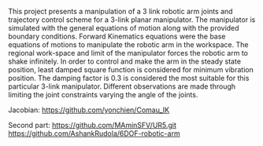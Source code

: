 This project presents a manipulation of a 3 link robotic arm joints and trajectory control scheme for a 3-link planar manipulator. The manipulator is simulated with the general equations of motion along with the provided boundary conditions. Forward Kinematics equations were the base equations of motions to manipulate the robotic arm in the workspace. The regional work-space and limit of the manipulator forces the robotic arm to shake infinitely. In order to control and make the arm in the steady state position, least damped square function is considered for minimum vibration position. The damping factor is 0.3 is considered the most suitable for this particular 3-link manipulator. Different observations are made through limiting the joint constraints varying the angle of the joints.


Jacobian:
https://github.com/yonchien/Comau_IK



Second part:
https://github.com/MAminSFV/UR5.git
https://github.com/AshankRudola/6DOF-robotic-arm

